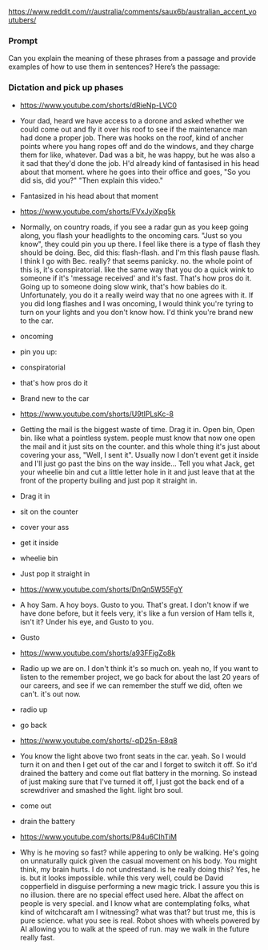 https://www.reddit.com/r/australia/comments/saux6b/australian_accent_youtubers/

### Prompt
Can you explain the meaning of these phrases from a passage and provide examples of how to use them in sentences? Here’s the passage: 


### Dictation and pick up phases
* https://www.youtube.com/shorts/dRieNp-LVC0
* Your dad, heard we have access to a dorone and asked whether we could come out and fly it over his roof to see if the maintenance man had done a proper job. There was hooks on the roof, kind of ancher points where you hang ropes off and do the windows, and they charge them for like, whatever. Dad was a bit, he was happy, but he was also a it sad that they'd done the job. H'd already kind of fantasised in his head about that moment. where he goes into their office and goes, "So you did sis, did you?" "Then explain this video."
* Fantasized in his head about that moment

* https://www.youtube.com/shorts/FVxJyiXpq5k
* Normally, on country roads, if you see a radar gun as you keep going along, you flash your headlights to the oncoming cars. "Just so you know", they could pin you up there. I feel like there is a type of flash they should be doing. Bec, did this: flash-flash. and I'm this flash pause flash. I think I go with Bec. really? that seems panicky. no. the whole point of this is, it's conspiratorial. like the same way that you do a quick wink to someone if it's 'message received' and it's fast. That's how pros do it. Going up to someone doing slow wink, that's how babies do it. Unfortunately, you do it a really weird way that no one agrees with it. If you did long flashes and I was oncoming, I would think you're tyring to turn on your lights and you don't know how. I'd think you're brand new to the car.
* oncoming
* pin you up: 
* conspiratorial
* that's how pros do it
* Brand new to the car

* https://www.youtube.com/shorts/U9tlPLsKc-8
* Getting the mail is the biggest waste of time. Drag it in. Open bin, Open bin. like what a pointless system. people must know that now one open the mail and it just sits on the counter. and this whole thing it's just about covering your ass, "Well, I sent it". Usually now I don't event get it inside and I'll just go past the bins on the way inside... Tell you what Jack, get your wheelie bin and cut a little letter hole in it and just leave that at the front of the property builing and just pop it straight in.
* Drag it in
* sit on the counter
* cover your ass
* get it inside
* wheelie bin
* Just pop it straight in

* https://www.youtube.com/shorts/DnQn5W55FgY
* A hoy Sam. A hoy boys. Gusto to you. That's great. I don't know if we have done before, but it feels very, it's like a fun version of Ham tells it, isn't it? Under his eye, and Gusto to you.
* Gusto

* https://www.youtube.com/shorts/a93FFjgZo8k
* Radio up we are on. I don't think it's so much on. yeah no, If you want to listen to the remember project, we go back for about the last 20 years of our careers, and see if we can remember the stuff we did, often we can't. it's out now.
* radio up
* go back

* https://www.youtube.com/shorts/-qD25n-E8q8
* You know the light above two front seats in the car. yeah. So I would turn it on and then I get out of the car and I forget to switch it off. So it'd drained the battery and come out flat battery in the morning. So instead of just making sure that I've turned it off, I just got the back end of a screwdriver and smashed the light. light bro soul.
* come out
* drain the battery

* https://www.youtube.com/shorts/P84u6CIhTiM
* Why is he moving so fast? while appering to only be walking. He's going on unnaturally quick given the casual movement on his body. You might think, my brain hurts. I do not undrestand. is he really doing this? Yes, he is. but it looks impossible. while this very well, could be David copperfield in disguise performing a new magic trick. I assure you this is no illusion. there are no special effect used here. Albat the affect on people is very special. and I know what are contemplating folks, what kind of witchcaraft am I witnessing? what was that? but trust me, this is pure science. what you see is real. Robot shoes with wheels powered by AI allowing you to walk at the speed of run. may we walk in the future really fast.